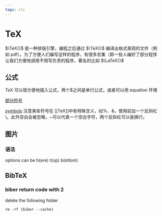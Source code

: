 ```yaml
---
tags: cli
---
```

# TeX

$\TeX{}$ 是一种排版引擎，编程之后通过 $\TeX{}$ 编译出格式美观的文件（例如 pdf）。为了方便人们编写这样的程序，有很多宏集（即一些人编好了部分程序让我们方便地调用不用写负责的程序，著名的比如 $\LaTeX{}$

## 公式

TeX 可以很方便地插入公式，两个$之间是单行公式，或者可以用 equation 环境

[部分符号](https://www.math.pku.edu.cn/teachers/lidf/docs/textrick/symbols-a4.pdf)

[symbols](files:///../../../attachments/symbols.pdf)
注意某些符号在 [[TeX]]中有特殊含义，如%、&，使用前加一个反斜杠\。此外空白会被忽略，~可以代表一个空白字符，两个反斜杠可以是换行。

## 图片

### 语法

options can be h(ere) t(op) b(ottom)

## BibTeX

### biber return code with 2

delete the following folder

```shell
rm -rf (biber --cache)
```
